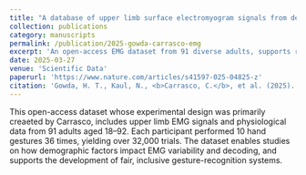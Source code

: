 ```yaml
---
title: "A database of upper limb surface electromyogram signals from demographically diverse individuals"
collection: publications
category: manuscripts
permalink: /publication/2025-gowda-carrasco-emg
excerpt: 'An open-access EMG dataset from 91 diverse adults, supports research on fairness and variability in gesture decoding.'
date: 2025-03-27
venue: 'Scientific Data'
paperurl: 'https://www.nature.com/articles/s41597-025-04825-z'
citation: 'Gowda, H. T., Kaul, N., <b>Carrasco, C.</b>, et al. (2025). "A database of upper limb surface electromyogram signals from demographically diverse individuals." <i>Scientific Data</i>, 12, 517. https://doi.org/10.1038/s41597-025-04825-z'
---
```

This open-access dataset whose experimental design was primarily creaeted by Carrasco, includes upper limb EMG signals and physiological data from 91 adults aged 18–92. Each participant performed 10 hand gestures 36 times, yielding over 32,000 trials. The dataset enables studies on how demographic factors impact EMG variability and decoding, and supports the development of fair, inclusive gesture-recognition systems.